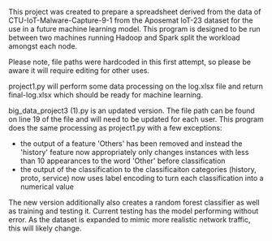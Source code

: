 This project was created to prepare a spreadsheet derived from the data of CTU-IoT-Malware-Capture-9-1 from the Aposemat IoT-23 dataset
for the use in a future machine learning model. 
This program is designed to be run between two machines running Hadoop and Spark split the workload amongst each node. 

Please note, file paths were hardcoded in this first attempt, so please be aware it will require editing for other uses. 

project1.py will perform some data processing on the log.xlsx file and return final-log.xlsx which should be ready for machine learning. 

big_data_project3 (1).py is an updated version. The file path can be found on line 19 of the file and will need to be updated for each user. This program does the same processing as project1.py with a few exceptions: 
 - the output of a feature 'Others' has been removed and instead the 'history' feature now appropriately only changes instances with less than 10 appearances to the word 'Other' before classification
 - the output of the classification to the classificaiton categories (history, proto, service) now uses label encoding to turn each classification into a numerical value

The new version additionally also creates a random forest classifier as well as training and testing it. Current testing has the model performing without error. As the dataset is expanded to mimic more realistic network traffic, this will likely change. 
